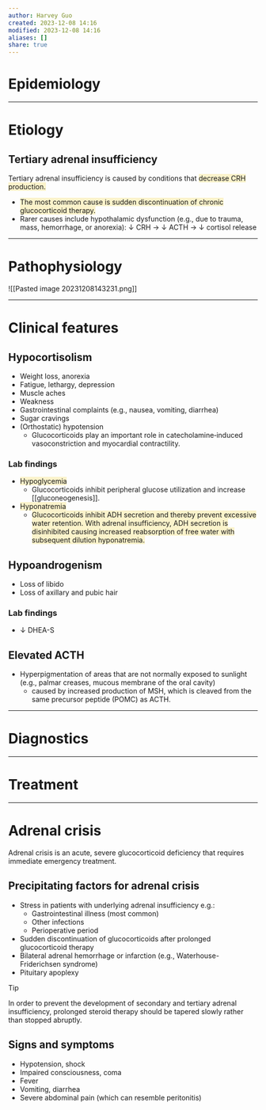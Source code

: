 ```yaml
---
author: Harvey Guo
created: 2023-12-08 14:16
modified: 2023-12-08 14:16
aliases: []
share: true
---
```

# Epidemiology


---
# Etiology
## Tertiary adrenal insufficiency
Tertiary adrenal insufficiency is caused by conditions that <span style="background:rgba(240, 200, 0, 0.2)">decrease CRH production.</span>
- <span style="background:rgba(240, 200, 0, 0.2)">The most common cause is sudden discontinuation of chronic glucocorticoid therapy.</span>
- Rarer causes include hypothalamic dysfunction (e.g., due to trauma, mass, hemorrhage, or anorexia): ↓ CRH → ↓ ACTH → ↓ cortisol release

---
# Pathophysiology
![[Pasted image 20231208143231.png]]

---
# Clinical features
## Hypocortisolism
- Weight loss, anorexia
- Fatigue, lethargy, depression
- Muscle aches
- Weakness
- Gastrointestinal complaints (e.g., nausea, vomiting, diarrhea)
- Sugar cravings
- (Orthostatic) hypotension
	- Glucocorticoids play an important role in catecholamine‑induced vasoconstriction and myocardial contractility.
### Lab findings
- <span style="background:rgba(240, 200, 0, 0.2)">Hypoglycemia </span>
	- Glucocorticoids inhibit peripheral glucose utilization and increase [[gluconeogenesis]].
- <span style="background:rgba(240, 200, 0, 0.2)">Hyponatremia</span>
	- <span style="background:rgba(240, 200, 0, 0.2)">Glucocorticoids inhibit ADH secretion and thereby prevent excessive water retention. With adrenal insufficiency, ADH secretion is disinhibited causing increased reabsorption of free water with subsequent dilution hyponatremia.</span>
## Hypoandrogenism
- Loss of libido
- Loss of axillary and pubic hair
### Lab findings
- ↓ DHEA-S
## Elevated ACTH
- Hyperpigmentation of areas that are not normally exposed to sunlight (e.g., palmar creases, mucous membrane of the oral cavity)
	- caused by increased production of MSH, which is cleaved from the same precursor peptide (POMC) as ACTH.

---
# Diagnostics


---
# Treatment


---
# Adrenal crisis
Adrenal crisis is an acute, severe glucocorticoid deficiency that requires immediate emergency treatment.
## Precipitating factors for adrenal crisis
- Stress in patients with underlying adrenal insufficiency e.g.:
	- Gastrointestinal illness (most common)
	- Other infections
	- Perioperative period
- Sudden discontinuation of glucocorticoids after prolonged glucocorticoid therapy 
- Bilateral adrenal hemorrhage or infarction (e.g., Waterhouse-Friderichsen syndrome)
- Pituitary apoplexy
>[!tip] 
>In order to prevent the development of secondary and tertiary adrenal insufficiency, prolonged steroid therapy should be tapered slowly rather than stopped abruptly.

## Signs and symptoms
- Hypotension, shock
- Impaired consciousness, coma
- Fever
- Vomiting, diarrhea
- Severe abdominal pain (which can resemble peritonitis)